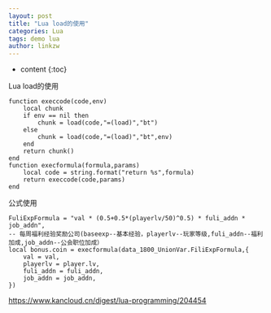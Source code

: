 ```yaml
---
layout: post
title: "Lua load的使用"
categories: Lua
tags: demo lua
author: linkzw
---
```


* content
{:toc}


Lua load的使用
 
	function execcode(code,env)
		local chunk
		if env == nil then
			chunk = load(code,"=(load)","bt")
		else
			chunk = load(code,"=(load)","bt",env)
		end
		return chunk()
	end
	function execformula(formula,params)
		local code = string.format("return %s",formula)
		return execcode(code,params)
	end

公式使用

	FuliExpFormula = "val * (0.5+0.5*(playerlv/50)^0.5) * fuli_addn * job_addn", 		
    -- 每周福利经验奖励公司(baseexp--基本经验，playerlv--玩家等级,fuli_addn--福利加成,job_addn--公会职位加成）
	local bonus.coin = execformula(data_1800_UnionVar.FiliExpFormula,{
		val = val,
		playerlv = player.lv,
		fuli_addn = fuli_addn,
		job_addn = job_addn,
	})
	




https://www.kancloud.cn/digest/lua-programming/204454
